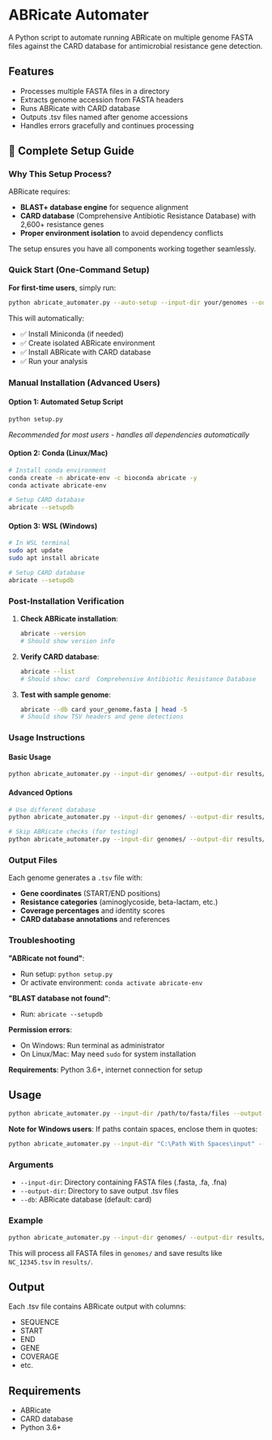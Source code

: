 # ABRicate Automater

A Python script to automate running ABRicate on multiple genome FASTA files against the CARD database for antimicrobial resistance gene detection.

## Features

- Processes multiple FASTA files in a directory
- Extracts genome accession from FASTA headers
- Runs ABRicate with CARD database
- Outputs .tsv files named after genome accessions
- Handles errors gracefully and continues processing

## 🚀 **Complete Setup Guide**

### **Why This Setup Process?**

ABRicate requires:
- **BLAST+ database engine** for sequence alignment
- **CARD database** (Comprehensive Antibiotic Resistance Database) with 2,600+ resistance genes
- **Proper environment isolation** to avoid dependency conflicts

The setup ensures you have all components working together seamlessly.

### **Quick Start (One-Command Setup)**

**For first-time users**, simply run:
```bash
python abricate_automater.py --auto-setup --input-dir your/genomes --output-dir results
```

This will automatically:
- ✅ Install Miniconda (if needed)
- ✅ Create isolated ABRicate environment
- ✅ Install ABRicate with CARD database
- ✅ Run your analysis

### **Manual Installation (Advanced Users)**

#### **Option 1: Automated Setup Script**
```bash
python setup.py
```
*Recommended for most users - handles all dependencies automatically*

#### **Option 2: Conda (Linux/Mac)**
```bash
# Install conda environment
conda create -n abricate-env -c bioconda abricate -y
conda activate abricate-env

# Setup CARD database
abricate --setupdb
```

#### **Option 3: WSL (Windows)**
```bash
# In WSL terminal
sudo apt update
sudo apt install abricate

# Setup CARD database
abricate --setupdb
```

### **Post-Installation Verification**

1. **Check ABRicate installation**:
   ```bash
   abricate --version
   # Should show version info
   ```

2. **Verify CARD database**:
   ```bash
   abricate --list
   # Should show: card  Comprehensive Antibiotic Resistance Database
   ```

3. **Test with sample genome**:
   ```bash
   abricate --db card your_genome.fasta | head -5
   # Should show TSV headers and gene detections
   ```

### **Usage Instructions**

#### **Basic Usage**
```bash
python abricate_automater.py --input-dir genomes/ --output-dir results/
```

#### **Advanced Options**
```bash
# Use different database
python abricate_automater.py --input-dir genomes/ --output-dir results/ --db ncbi

# Skip ABRicate checks (for testing)
python abricate_automater.py --input-dir genomes/ --output-dir results/ --skip-check
```

### **Output Files**

Each genome generates a `.tsv` file with:
- **Gene coordinates** (START/END positions)
- **Resistance categories** (aminoglycoside, beta-lactam, etc.)
- **Coverage percentages** and identity scores
- **CARD database annotations** and references

### **Troubleshooting**

**"ABRicate not found"**:
- Run setup: `python setup.py`
- Or activate environment: `conda activate abricate-env`

**"BLAST database not found"**:
- Run: `abricate --setupdb`

**Permission errors**:
- On Windows: Run terminal as administrator
- On Linux/Mac: May need `sudo` for system installation

**Requirements**: Python 3.6+, internet connection for setup

## Usage

```bash
python abricate_automater.py --input-dir /path/to/fasta/files --output-dir /path/to/output
```

**Note for Windows users**: If paths contain spaces, enclose them in quotes:
```bash
python abricate_automater.py --input-dir "C:\Path With Spaces\input" --output-dir "C:\Path With Spaces\output"
```

### Arguments

- `--input-dir`: Directory containing FASTA files (.fasta, .fa, .fna)
- `--output-dir`: Directory to save output .tsv files
- `--db`: ABRicate database (default: card)

### Example

```bash
python abricate_automater.py --input-dir genomes/ --output-dir results/
```

This will process all FASTA files in `genomes/` and save results like `NC_12345.tsv` in `results/`.

## Output

Each .tsv file contains ABRicate output with columns:
- SEQUENCE
- START
- END
- GENE
- COVERAGE
- etc.

## Requirements

- ABRicate
- CARD database
- Python 3.6+